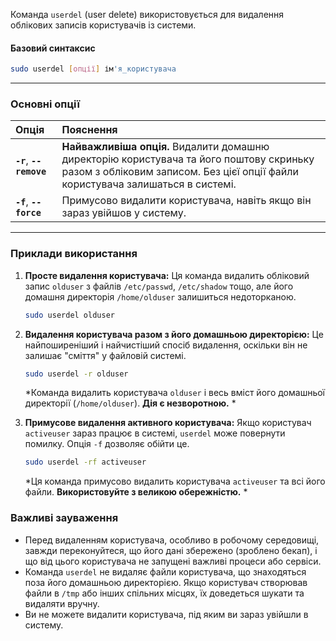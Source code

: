 Команда `userdel` (user delete) використовується для видалення облікових записів користувачів із системи.

#### **Базовий синтаксис**

```bash
sudo userdel [опції] ім'я_користувача
```

--- 

### **Основні опції**

| Опція | Пояснення |
| :--- | :--- |
| **`-r`**, **`--remove`** | **Найважливіша опція.** Видалити домашню директорію користувача та його поштову скриньку разом з обліковим записом. Без цієї опції файли користувача залишаться в системі. |
| **`-f`**, **`--force`** | Примусово видалити користувача, навіть якщо він зараз увійшов у систему. |

--- 

### **Приклади використання**

1.  **Просте видалення користувача:**
    Ця команда видалить обліковий запис `olduser` з файлів `/etc/passwd`, `/etc/shadow` тощо, але його домашня директорія `/home/olduser` залишиться недоторканою.
    ```bash
    sudo userdel olduser
    ```

2.  **Видалення користувача разом з його домашньою директорією:**
    Це найпоширеніший і найчистіший спосіб видалення, оскільки він не залишає "сміття" у файловій системі.
    ```bash
    sudo userdel -r olduser
    ```
    *Команда видалить користувача `olduser` і весь вміст його домашньої директорії (`/home/olduser`). **Дія є незворотною.** *

3.  **Примусове видалення активного користувача:**
    Якщо користувач `activeuser` зараз працює в системі, `userdel` може повернути помилку. Опція `-f` дозволяє обійти це.
    ```bash
    sudo userdel -rf activeuser
    ```
    *Ця команда примусово видалить користувача `activeuser` та всі його файли. **Використовуйте з великою обережністю.** *

### **Важливі зауваження**

*   Перед видаленням користувача, особливо в робочому середовищі, завжди переконуйтеся, що його дані збережено (зроблено бекап), і що від цього користувача не запущені важливі процеси або сервіси.
*   Команда `userdel` не видаляє файли користувача, що знаходяться поза його домашньою директорією. Якщо користувач створював файли в `/tmp` або інших спільних місцях, їх доведеться шукати та видаляти вручну.
*   Ви не можете видалити користувача, під яким ви зараз увійшли в систему.
